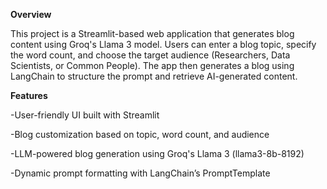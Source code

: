**Overview**

This project is a Streamlit-based web application that generates blog content using Groq's Llama 3 model. Users can enter a blog topic, specify the word count, and choose the target audience (Researchers, Data Scientists, or Common People). The app then generates a blog using LangChain to structure the prompt and retrieve AI-generated content.

**Features**

-User-friendly UI built with Streamlit

-Blog customization based on topic, word count, and audience

-LLM-powered blog generation using Groq's Llama 3 (llama3-8b-8192)

-Dynamic prompt formatting with LangChain’s PromptTemplate
